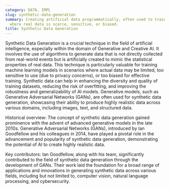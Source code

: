 ```yaml
---
category: DATA, IMPL
slug: synthetic-data-generation
summary: Creating artificial data programmatically, often used to train ML models
  where real data is scarce, sensitive, or biased.
title: Synthetic Data Generation
---
```


Synthetic Data Generation is a crucial technique in the field of artificial intelligence, especially within the domain of Generative and Creative AI. It involves the use of algorithms to generate data that is not directly collected from real-world events but is artificially created to mimic the statistical properties of real data. This technique is particularly valuable for training machine learning models in scenarios where actual data may be limited, too sensitive to use (due to privacy concerns), or too biased for effective training. Synthetic data can help in enhancing the diversity and quality of training datasets, reducing the risk of overfitting, and improving the robustness and generalizability of AI models. Generative models, such as Generative Adversarial Networks (GANs), are often used for synthetic data generation, showcasing their ability to produce highly realistic data across various domains, including images, text, and structured data.

Historical overview: The concept of synthetic data generation gained prominence with the advent of advanced generative models in the late 2010s. Generative Adversarial Networks (GANs), introduced by Ian Goodfellow and his colleagues in 2014, have played a pivotal role in the advancement and popularity of synthetic data generation, demonstrating the potential of AI to create highly realistic data.

Key contributors: Ian Goodfellow, along with his team, significantly contributed to the field of synthetic data generation through the development of GANs. Their work laid the foundation for a broad range of applications and innovations in generating synthetic data across various fields, including but not limited to, computer vision, natural language processing, and cybersecurity.
